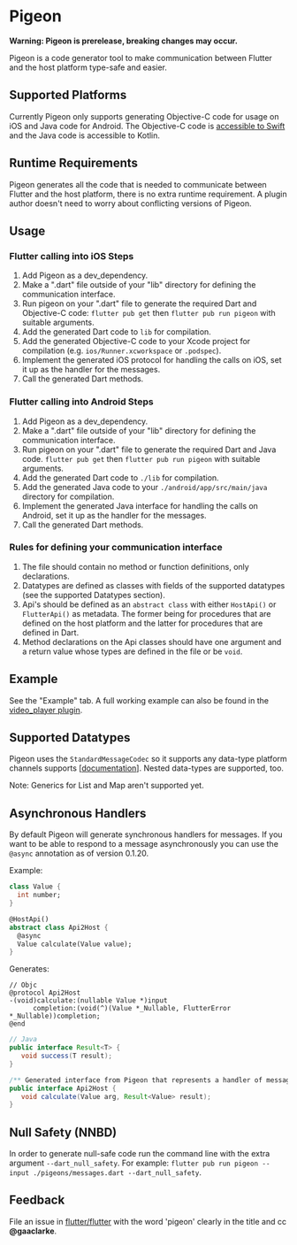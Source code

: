 # Pigeon

**Warning: Pigeon is prerelease, breaking changes may occur.**

Pigeon is a code generator tool to make communication between Flutter and the
host platform type-safe and easier.

## Supported Platforms

Currently Pigeon only supports generating Objective-C code for usage on iOS and
Java code for Android.  The Objective-C code is [accessible to Swift](https://developer.apple.com/documentation/swift/imported_c_and_objective-c_apis/importing_objective-c_into_swift) and the Java
code is accessible to Kotlin.

## Runtime Requirements

Pigeon generates all the code that is needed to communicate between Flutter and
the host platform, there is no extra runtime requirement.  A plugin author
doesn't need to worry about conflicting versions of Pigeon.

## Usage

### Flutter calling into iOS Steps

1) Add Pigeon as a dev_dependency.
1) Make a ".dart" file outside of your "lib" directory for defining the communication interface.
1) Run pigeon on your ".dart" file to generate the required Dart and Objective-C code:
   `flutter pub get` then `flutter pub run pigeon` with suitable arguments.
1) Add the generated Dart code to `lib` for compilation.
1) Add the generated Objective-C code to your Xcode project for compilation
   (e.g. `ios/Runner.xcworkspace` or `.podspec`).
1) Implement the generated iOS protocol for handling the calls on iOS, set it up
   as the handler for the messages.
1) Call the generated Dart methods.

### Flutter calling into Android Steps

1) Add Pigeon as a dev_dependency.
1) Make a ".dart" file outside of your "lib" directory for defining the communication interface.
1) Run pigeon on your ".dart" file to generate the required Dart and Java code.
   `flutter pub get` then `flutter pub run pigeon` with suitable arguments.
1) Add the generated Dart code to `./lib` for compilation.
1) Add the generated Java code to your `./android/app/src/main/java` directory for compilation.
1) Implement the generated Java interface for handling the calls on Android, set it up
   as the handler for the messages.
1) Call the generated Dart methods.

### Rules for defining your communication interface

1) The file should contain no method or function definitions, only declarations.
1) Datatypes are defined as classes with fields of the supported datatypes (see
   the supported Datatypes section).
1) Api's should be defined as an `abstract class` with either `HostApi()` or
   `FlutterApi()` as metadata.  The former being for procedures that are defined
   on the host platform and the latter for procedures that are defined in Dart.
1) Method declarations on the Api classes should have one argument and a return
   value whose types are defined in the file or be `void`.

## Example

See the "Example" tab.  A full working example can also be found in the
[video_player plugin](https://github.com/flutter/plugins/tree/master/packages/video_player).

## Supported Datatypes

Pigeon uses the `StandardMessageCodec` so it supports any data-type platform
channels supports
[[documentation](https://flutter.dev/docs/development/platform-integration/platform-channels#codec)].  Nested data-types are supported, too.

Note: Generics for List and Map aren't supported yet.

## Asynchronous Handlers

By default Pigeon will generate synchronous handlers for messages.  If you want
to be able to respond to a message asynchronously you can use the `@async`
annotation as of version 0.1.20.

Example:

```dart
class Value {
  int number;
}

@HostApi()
abstract class Api2Host {
  @async
  Value calculate(Value value);
}
```

Generates:

```objc
// Objc
@protocol Api2Host
-(void)calculate:(nullable Value *)input 
      completion:(void(^)(Value *_Nullable, FlutterError *_Nullable))completion;
@end
```

```java
// Java
public interface Result<T> {
   void success(T result);
}

/** Generated interface from Pigeon that represents a handler of messages from Flutter.*/
public interface Api2Host {
   void calculate(Value arg, Result<Value> result);
}
```

## Null Safety (NNBD)

In order to generate null-safe code run the command line with the extra argument
`--dart_null_safety`. For example:
`flutter pub run pigeon --input ./pigeons/messages.dart --dart_null_safety`.

## Feedback

File an issue in [flutter/flutter](https://github.com/flutter/flutter) with the
word 'pigeon' clearly in the title and cc **@gaaclarke**.
